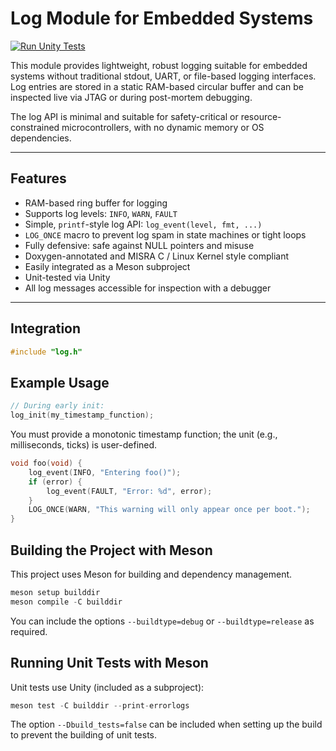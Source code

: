
# Log Module for Embedded Systems
[![Run Unity Tests](https://github.com/ACIDBURN2501/embedded-log/actions/workflows/test.yml/badge.svg)](https://github.com/ACIDBURN2501/embedded-log/actions/workflows/test.yml)

This module provides lightweight, robust logging suitable for embedded systems
without traditional stdout, UART, or file-based logging interfaces.
Log entries are stored in a static RAM-based circular buffer and can be inspected
live via JTAG or during post-mortem debugging.

The log API is minimal and suitable for safety-critical or resource-constrained
microcontrollers, with no dynamic memory or OS dependencies.

---

## Features

- RAM-based ring buffer for logging
- Supports log levels: `INFO`, `WARN`, `FAULT`
- Simple, `printf`-style log API: `log_event(level, fmt, ...)`
- `LOG_ONCE` macro to prevent log spam in state machines or tight loops
- Fully defensive: safe against NULL pointers and misuse
- Doxygen-annotated and MISRA C / Linux Kernel style compliant
- Easily integrated as a Meson subproject
- Unit-tested via Unity
- All log messages accessible for inspection with a debugger

---

## Integration
```c
#include "log.h"
```

## Example Usage
```c
// During early init:
log_init(my_timestamp_function);
```

You must provide a monotonic timestamp function; the unit (e.g., milliseconds,
ticks) is user-defined.

```c
void foo(void) {
    log_event(INFO, "Entering foo()");
    if (error) {
        log_event(FAULT, "Error: %d", error);
    }
    LOG_ONCE(WARN, "This warning will only appear once per boot.");
}
```

## Building the Project with Meson
This project uses Meson for building and dependency management.

```c
meson setup builddir
meson compile -C builddir
```

You can include the options `--buildtype=debug` or `--buildtype=release` as
required.


## Running Unit Tests with Meson
Unit tests use Unity (included as a subproject):

```c
meson test -C builddir --print-errorlogs
```

The option `--Dbuild_tests=false` can be included when setting up the build to
prevent the building of unit tests.

